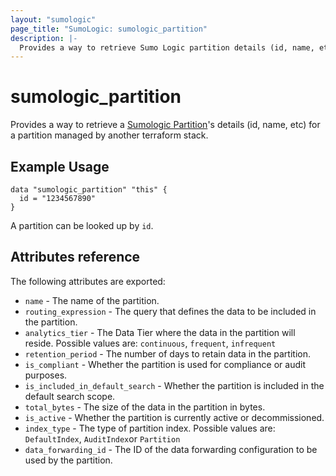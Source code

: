 ```yaml
---
layout: "sumologic"
page_title: "SumoLogic: sumologic_partition"
description: |-
  Provides a way to retrieve Sumo Logic partition details (id, name, etc) for a partition managed outside of terraform.
---
```


# sumologic_partition

Provides a way to retrieve a [Sumologic Partition][1]'s details (id, name, etc) for a partition
managed by another terraform stack.


## Example Usage

```hcl
data "sumologic_partition" "this" {
  id = "1234567890"
}
```

A partition can be looked up by `id`.

## Attributes reference

The following attributes are exported:

- `name` - The name of the partition.
- `routing_expression` - The query that defines the data to be included in the partition.
- `analytics_tier` - The Data Tier where the data in the partition will reside. Possible values are: `continuous`, `frequent`, `infrequent`
- `retention_period` - The number of days to retain data in the partition.
- `is_compliant` - Whether the partition is used for compliance or audit purposes.
- `is_included_in_default_search` - Whether the partition is included in the default search scope.
- `total_bytes` - The size of the data in the partition in bytes.
- `is_active` - Whether the partition is currently active or decommissioned.
- `index_type` - The type of partition index. Possible values are: `DefaultIndex`, `AuditIndex`or `Partition`
- `data_forwarding_id` - The ID of the data forwarding configuration to be used by the partition.

[1]: https://help.sumologic.com/docs/manage/partitions/data-tiers/
